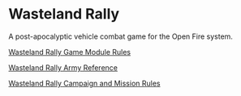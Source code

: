 # Wasteland Rally

A post-apocalyptic vehicle combat game for the Open Fire system.

[Wasteland Rally Game Module Rules](https://github.com/open-source-tabletop/openfire-gm-wasteland-rally/blob/main/01-game-module.md)

[Wasteland Rally Army Reference](https://github.com/open-source-tabletop/openfire-gm-wasteland-rally/blob/main/02-army-reference.md)

[Wasteland Rally Campaign and Mission Rules](https://github.com/open-source-tabletop/openfire-gm-wasteland-rally/blob/main/03-campaigns-and-missions.md)
